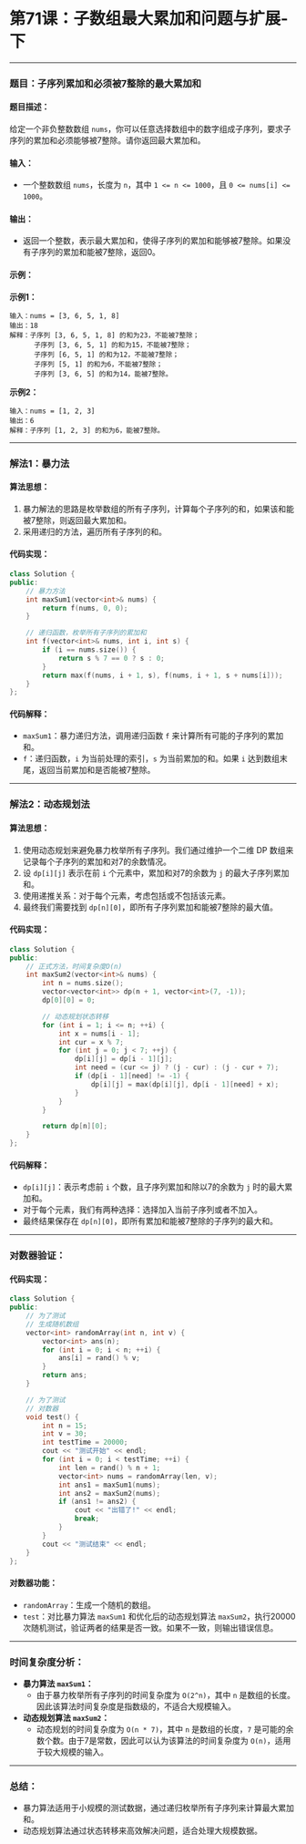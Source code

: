 # 第71课：子数组最大累加和问题与扩展-下

------

### **题目：子序列累加和必须被7整除的最大累加和**

#### **题目描述：**

给定一个非负整数数组 `nums`，你可以任意选择数组中的数字组成子序列，要求子序列的累加和必须能够被7整除。请你返回最大累加和。

#### **输入：**

- 一个整数数组 `nums`，长度为 `n`，其中 `1 <= n <= 1000`，且 `0 <= nums[i] <= 1000`。

#### **输出：**

- 返回一个整数，表示最大累加和，使得子序列的累加和能够被7整除。如果没有子序列的累加和能被7整除，返回0。

#### **示例：**

**示例1：**

```
输入：nums = [3, 6, 5, 1, 8]
输出：18
解释：子序列 [3, 6, 5, 1, 8] 的和为23，不能被7整除；
      子序列 [3, 6, 5, 1] 的和为15，不能被7整除；
      子序列 [6, 5, 1] 的和为12，不能被7整除；
      子序列 [5, 1] 的和为6，不能被7整除；
      子序列 [3, 6, 5] 的和为14，能被7整除。
```

**示例2：**

```
输入：nums = [1, 2, 3]
输出：6
解释：子序列 [1, 2, 3] 的和为6，能被7整除。
```

------

### **解法1：暴力法**

#### **算法思想：**

1. 暴力解法的思路是枚举数组的所有子序列，计算每个子序列的和，如果该和能被7整除，则返回最大累加和。
2. 采用递归的方法，遍历所有子序列的和。

#### **代码实现：**

```cpp
class Solution {
public:
    // 暴力方法
    int maxSum1(vector<int>& nums) {
        return f(nums, 0, 0);
    }

    // 递归函数，枚举所有子序列的累加和
    int f(vector<int>& nums, int i, int s) {
        if (i == nums.size()) {
            return s % 7 == 0 ? s : 0;
        }
        return max(f(nums, i + 1, s), f(nums, i + 1, s + nums[i]));
    }
};
```

#### **代码解释：**

- `maxSum1`：暴力递归方法，调用递归函数 `f` 来计算所有可能的子序列的累加和。
- `f`：递归函数，`i` 为当前处理的索引，`s` 为当前累加的和。如果 `i` 达到数组末尾，返回当前累加和是否能被7整除。

------

### **解法2：动态规划法**

#### **算法思想：**

1. 使用动态规划来避免暴力枚举所有子序列。我们通过维护一个二维 DP 数组来记录每个子序列的累加和对7的余数情况。
2. 设 `dp[i][j]` 表示在前 `i` 个元素中，累加和对7的余数为 `j` 的最大子序列累加和。
3. 使用递推关系：对于每个元素，考虑包括或不包括该元素。
4. 最终我们需要找到 `dp[n][0]`，即所有子序列累加和能被7整除的最大值。

#### **代码实现：**

```cpp
class Solution {
public:
    // 正式方法，时间复杂度O(n)
    int maxSum2(vector<int>& nums) {
        int n = nums.size();
        vector<vector<int>> dp(n + 1, vector<int>(7, -1));
        dp[0][0] = 0;

        // 动态规划状态转移
        for (int i = 1; i <= n; ++i) {
            int x = nums[i - 1];
            int cur = x % 7;
            for (int j = 0; j < 7; ++j) {
                dp[i][j] = dp[i - 1][j];
                int need = (cur <= j) ? (j - cur) : (j - cur + 7);
                if (dp[i - 1][need] != -1) {
                    dp[i][j] = max(dp[i][j], dp[i - 1][need] + x);
                }
            }
        }

        return dp[n][0];
    }
};
```

#### **代码解释：**

- `dp[i][j]`：表示考虑前 `i` 个数，且子序列累加和除以7的余数为 `j` 时的最大累加和。
- 对于每个元素，我们有两种选择：选择加入当前子序列或者不加入。
- 最终结果保存在 `dp[n][0]`，即所有累加和能被7整除的子序列的最大和。

------

### **对数器验证：**

#### **代码实现：**

```cpp
class Solution {
public:
    // 为了测试
    // 生成随机数组
    vector<int> randomArray(int n, int v) {
        vector<int> ans(n);
        for (int i = 0; i < n; ++i) {
            ans[i] = rand() % v;
        }
        return ans;
    }

    // 为了测试
    // 对数器
    void test() {
        int n = 15;
        int v = 30;
        int testTime = 20000;
        cout << "测试开始" << endl;
        for (int i = 0; i < testTime; ++i) {
            int len = rand() % n + 1;
            vector<int> nums = randomArray(len, v);
            int ans1 = maxSum1(nums);
            int ans2 = maxSum2(nums);
            if (ans1 != ans2) {
                cout << "出错了!" << endl;
                break;
            }
        }
        cout << "测试结束" << endl;
    }
};
```

#### **对数器功能：**

- `randomArray`：生成一个随机的数组。
- `test`：对比暴力算法 `maxSum1` 和优化后的动态规划算法 `maxSum2`，执行20000次随机测试，验证两者的结果是否一致。如果不一致，则输出错误信息。

------

### **时间复杂度分析：**

- **暴力算法 `maxSum1`：**
  - 由于暴力枚举所有子序列的时间复杂度为 `O(2^n)`，其中 `n` 是数组的长度。因此该算法时间复杂度是指数级的，不适合大规模输入。
- **动态规划算法 `maxSum2`：**
  - 动态规划的时间复杂度为 `O(n * 7)`，其中 `n` 是数组的长度，`7` 是可能的余数个数。由于7是常数，因此可以认为该算法的时间复杂度为 `O(n)`，适用于较大规模的输入。

------

### **总结：**

- 暴力算法适用于小规模的测试数据，通过递归枚举所有子序列来计算最大累加和。
- 动态规划算法通过状态转移来高效解决问题，适合处理大规模数据。